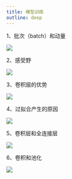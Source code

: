 ```yaml
---
title: 模型训练
outline: deep
---
```


1、批次（batch）和动量

![](https://cdn.sa.net/2024/03/22/bmFVZoswl4LKjEY.webp)

2、感受野

![](https://cdn.sa.net/2024/03/22/4p5efElMS6d1roB.webp)

3、卷积层的优势

![](https://cdn.sa.net/2024/03/22/4vfoKyGQMHPU1Wr.webp)

4、过拟合产生的原因

![](https://cdn.sa.net/2024/03/22/eT16Nyjbxf83qiG.webp)

5、卷积层和全连接层

![](https://cdn.sa.net/2024/03/22/RrEief49nu1g7m5.webp)

6、卷积和池化

![](https://cdn.sa.net/2024/03/22/LMG1h3ucE7HNqWr.webp)